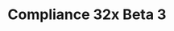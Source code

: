 ---
layout: post
title: Compliance 32x Beta 3
permalink: /compliance32x/B3
header-img: https://database.faithfulpack.net/images/website/posts/32x/B3.jpg

description: |
  As we progress on our way to completion, we are excited to present a new Beta version of our resource pack. This update brings us many additions, like most of glazed terracotta and all of realms GUI. Changes include a small Java GUI revamp as well as miscellaneous fixes, as always. Enjoy!

changelog:
  Added:
    Blocks:
      - Turtle Egg (Pythagoras_314)
      - Black Glazed Terracotta (Po3stell3d)
      - Blue Glazed Terracotta (Po3stell3d)
      - Brown Glazed Terracotta (Po3stell3d)
      - Cyan Glazed Terracotta (Po3stell3d)
      - Grey Glazed Terracotta (Po3stell3d)
      - Lime Glazed Terracotta (Po3stell3d)
      - Orange Glazed Terracotta (Po3stell3d)
      - Pink Glazed Terracotta (Po3stell3d)
    Entities:
      - Llama Spit (Sei)
      - Beacon Beam (CLtheman1)
      - End Gateway Beam (CLtheman1)
      - Trapped Chest (Doggo)
    Bedrock UI:
      - Elipse (FabriXd)
      - Servers (That1Dragon)
      - Caution (FabriXd)
      - Backup Replace (FabriXd)
      - Chat Send (FabriXd)
      - Nature Recipe Icon (FabriXd)
      - Creative Icon (FabriXd)
      - Item Recipe Icon (FabriXd)
    Items:
      - Leather Chestplate Overlay (Pythagoras_314)
      - Firework Star (Pythagoras_314)
      - Light Block 0 (EachMenderKhai)
    Effect:
      - Dither (Tekayo)
    Realms GUI:
      - Accept Icon ([author name redacted])
      - Popup ([author name redacted])
      - Question Mark ([author name redacted])
      - Leave Icon ([author name redacted])
      - Configure Icon ([author name redacted])
      - News Icon ([author name redacted])
      - Main Screen News Notification ([author name redacted])
      - Cross Icon ([author name redacted])
      - Restore Icon ([author name redacted])
      - Cross Player Icon ([author name redacted])
      - Reject Icon ([author name redacted])
      - Slot Frame ([author name redacted])
      - Empty Frame ([author name redacted])
      - World Icon ([author name redacted])
      - Trial Icon ([author name redacted])
      - Link Icons ([author name redacted])
      - Trailer Icons ([author name redacted])
      - Invitation Icons ([author name redacted])
      - Expired Icon ([author name redacted])
      - Expires Soon Icon ([author name redacted])
      - Off Icon ([author name redacted])
      - On Icon ([author name redacted])
      - User Icon ([author name redacted])
      - OP Icon ([author name redacted])
      - Invite Icon ([author name redacted])
  Changed:
    Blocks:
      - Obsidian (Pythagoras_314)
      - Crying Obsidian (Pythagoras_314)
      - Ores (Pythagoras_314)
      - Beehive Top (Nyodex)
    Items:
      - Swords (FabriXd)
      - Honey Bottle (Pythagoras_314)
      - Bell (Tekayo)
      - Campfires (FabriXd)
    GUI:
      - Stats Icons ([author name redacted])
      - Anvil ([author name redacted])
      - Spectator Widgets ([author name redacted])
      - Server Selection ([author name redacted])
      - World Selection ([author name redacted])
      - Resource Packs ([author name redacted])
      - Recipe Book ([author name redacted])
      - Smithing ([author name redacted])
      - Villager2 ([author name redacted])
      - Advancement Tabs ([author name redacted])
      - Advancement Widgets ([author name redacted])
      - Advancement Window ([author name redacted])
      - Book ([author name redacted])
    Entities:
      - Tame Wolf (Pythagoras_314)
      - Squid (Pomi108)
    Paintings:
      - Back (Pomi108)
  Fixed:
    - Bedrock Edition button borders

downloads:
  Java 1.16.5:
    GitHub: https://github.com/Faithful-Resource-Pack/Resource-Pack-32x/releases/download/beta-3/Compliance-32x-Java-Beta-3.zip
    CurseForge: https://www.curseforge.com/minecraft/texture-packs/faithful-32x/download/3218364
  Bedrock 1.16.200:
    GitHub: https://github.com/Faithful-Resource-Pack/Faithful-Bedrock-32x/releases/download/beta-3/Compliance-32x-Bedrock-Beta-3.mcpack
---